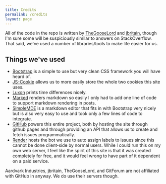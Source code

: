 ```yaml
---
title: Credits
permalink: /credits
layout: page
---
```


All of the code in the repo is written by [TheGooseLord](https://github.com/TheGooseLord) and [jbritain](https://jbritain.github.io), though I'm sure some will be suspiciously similar to answers on StackOverflow. That said, we've used a number of libraries/tools to make life easier for us. 

## Things we've used
- [Bootstrap](https://getbootstrap.com/) is a simple to use but very clean CSS framework you will have heard of.
- [JS-Cookie](https://github.com/js-cookie/js-cookie) allows us to more easily store the whole two cookies this site uses.
- [Luxon](https://moment.github.io/luxon/#/) prints time differences nicely.
- [Marked](https://github.com/markedjs/marked) renders markdown so easily I only had to add one line of code to support markdown rendering in posts.
- [SimpleMDE](https://simplemde.com/) is a markdown editor that fits in with Bootstrap very nicely but is also very easy to use and took only a few lines of code to integrate.
- [GitHub](https://github.com) powers this entire project, both by hosting the site through github pages and through providing an API that allows us to create and fetch issues programmatically.
- [Render](https://render.com) hosts the bot we use to auto assign labels to issues since this cannot be done client-side by normal users. While I could run this on my own web server, I feel like the spirit of this site is that it was created completely for free, and it would feel wrong to have part of it dependent on a paid service.

Aardvark Industries, jbritain, TheGooseLord, and GitForum are not affiliated with GitHub in anyway. We do use their servers though.

